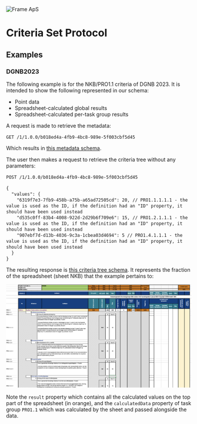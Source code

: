 <img alt="Frame ApS" src="https://openframe-public.s3.eu-west-1.amazonaws.com/assets/logo-text-google-admin.png" width="200" />

# Criteria Set Protocol

## Examples
### DGNB2023
The following example is for the NKB/PRO1.1 criteria of DGNB 2023. It is intended to show the following represented
in our schema:
- Point data
- Spreadsheet-calculated global results
- Spreadsheet-calculated per-task group results

A request is made to retrieve the metadata:
```
GET /1/1.0.0/b018ed4a-4fb9-4bc8-989e-5f003cbf5d45
```

Which results in [this metadata schema](metadata.json).

The user then makes a request to retrieve the criteria tree without any parameters:

```
POST /1/1.0.0/b018ed4a-4fb9-4bc8-989e-5f003cbf5d45
```
```json5
{
  "values": {
    "6319f7e3-7fb9-458b-a75b-a65ad72505cd": 20, // PRO1.1.1.1.1 - the value is used as the ID, if the definition had an "ID" property, it should have been used instead
    "d535c0ff-83b4-4008-922d-2d29b6f709e6": 15, // PRO1.2.1.1.1 - the value is used as the ID, if the definition had an "ID" property, it should have been used instead
    "907ebf7d-d13b-4036-9c3a-1cbea03d4694": 5 // PRO1.4.1.1.1 - the value is used as the ID, if the definition had an "ID" property, it should have been used instead
  }
}
```

The resulting response is [this criteria tree schema](criteria-tree.json). It represents
the fraction of the spreadsheet (sheet NKB) that the example pertains to:

![Fraction of the document the example pertains to](fraction-screenshot.png)

Note the `result` property which contains all the calculated values on the top part of the spreadsheet
(in orange), and the `calculatedData` property of task group `PRO1.1` which was calculated by the sheet
and passed alongside the data.
